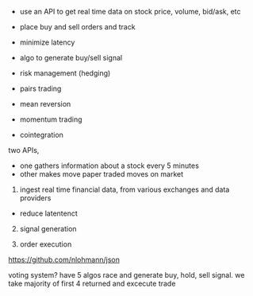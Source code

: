 - use an API to get real time data on stock price, volume, bid/ask, etc
- place buy and sell orders and track 
- minimize latency
- algo to generate buy/sell signal
- risk management (hedging)

- pairs trading
- mean reversion
- momentum trading
- cointegration

two APIs,
- one gathers information about a stock every 5 minutes
- other makes move paper traded moves on market 

1. ingest real time financial data, from various exchanges and data providers
  - reduce latentenct

2. signal generation

3. order execution

https://github.com/nlohmann/json

voting system? have 5 algos race and generate buy, hold, sell signal. 
we take majority of first 4 returned and excecute trade
